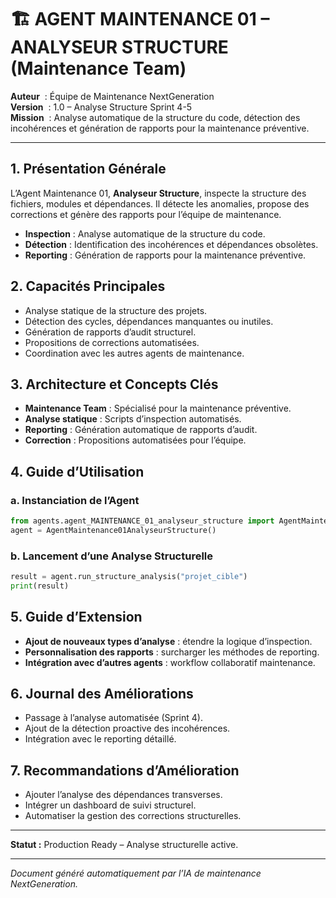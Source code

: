 # 🏗️ AGENT MAINTENANCE 01 – ANALYSEUR STRUCTURE (Maintenance Team)

**Auteur**    : Équipe de Maintenance NextGeneration  
**Version**   : 1.0 – Analyse Structure Sprint 4-5  
**Mission**   : Analyse automatique de la structure du code, détection des incohérences et génération de rapports pour la maintenance préventive.

---

## 1. Présentation Générale

L’Agent Maintenance 01, **Analyseur Structure**, inspecte la structure des fichiers, modules et dépendances. Il détecte les anomalies, propose des corrections et génère des rapports pour l’équipe de maintenance.

- **Inspection** : Analyse automatique de la structure du code.
- **Détection** : Identification des incohérences et dépendances obsolètes.
- **Reporting** : Génération de rapports pour la maintenance préventive.

## 2. Capacités Principales

- Analyse statique de la structure des projets.
- Détection des cycles, dépendances manquantes ou inutiles.
- Génération de rapports d’audit structurel.
- Propositions de corrections automatisées.
- Coordination avec les autres agents de maintenance.

## 3. Architecture et Concepts Clés

- **Maintenance Team** : Spécialisé pour la maintenance préventive.
- **Analyse statique** : Scripts d’inspection automatisés.
- **Reporting** : Génération automatique de rapports d’audit.
- **Correction** : Propositions automatisées pour l’équipe.

## 4. Guide d’Utilisation

### a. Instanciation de l’Agent
```python
from agents.agent_MAINTENANCE_01_analyseur_structure import AgentMaintenance01AnalyseurStructure
agent = AgentMaintenance01AnalyseurStructure()
```

### b. Lancement d’une Analyse Structurelle
```python
result = agent.run_structure_analysis("projet_cible")
print(result)
```

## 5. Guide d’Extension

- **Ajout de nouveaux types d’analyse** : étendre la logique d’inspection.
- **Personnalisation des rapports** : surcharger les méthodes de reporting.
- **Intégration avec d’autres agents** : workflow collaboratif maintenance.

## 6. Journal des Améliorations

- Passage à l’analyse automatisée (Sprint 4).
- Ajout de la détection proactive des incohérences.
- Intégration avec le reporting détaillé.

## 7. Recommandations d’Amélioration

- Ajouter l’analyse des dépendances transverses.
- Intégrer un dashboard de suivi structurel.
- Automatiser la gestion des corrections structurelles.

---

**Statut :** Production Ready – Analyse structurelle active.

---

*Document généré automatiquement par l’IA de maintenance NextGeneration.*
